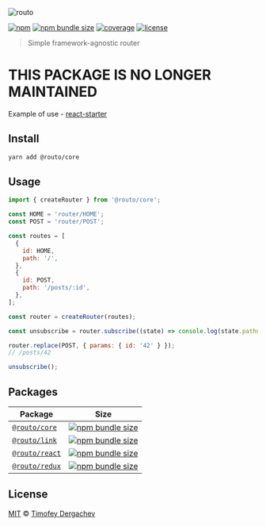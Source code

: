 ![routo](./media/logo.svg)

[![npm](https://flat.badgen.net/npm/v/@routo/core)](https://www.npmjs.com/package/@routo/core)
[![npm bundle size](https://flat.badgen.net/bundlephobia/minzip/@routo/core)](https://bundlephobia.com/result?p=@routo/core)
[![coverage](https://flat.badgen.net/codecov/c/github/exeto/routo)](https://codecov.io/gh/exeto/routo)
[![license](https://flat.badgen.net/github/license/exeto/routo)](LICENSE.md)

> Simple framework-agnostic router

# THIS PACKAGE IS NO LONGER MAINTAINED

Example of use - [react-starter](https://github.com/exeto/react-starter)

## Install

```sh
yarn add @routo/core
```

## Usage

```js
import { createRouter } from '@routo/core';

const HOME = 'router/HOME';
const POST = 'router/POST';

const routes = [
  {
    id: HOME,
    path: '/',
  },
  {
    id: POST,
    path: '/posts/:id',
  },
];

const router = createRouter(routes);

const unsubscribe = router.subscribe((state) => console.log(state.pathname));

router.replace(POST, { params: { id: '42' } });
// /posts/42

unsubscribe();
```

## Packages

| Package                          | Size                                                                                                                           |
| -------------------------------- | ------------------------------------------------------------------------------------------------------------------------------ |
| [`@routo/core`](packages/core)   | [![npm bundle size](https://flat.badgen.net/bundlephobia/minzip/@routo/core)](https://bundlephobia.com/result?p=@routo/core)   |
| [`@routo/link`](packages/link)   | [![npm bundle size](https://flat.badgen.net/bundlephobia/minzip/@routo/link)](https://bundlephobia.com/result?p=@routo/link)   |
| [`@routo/react`](packages/react) | [![npm bundle size](https://flat.badgen.net/bundlephobia/minzip/@routo/react)](https://bundlephobia.com/result?p=@routo/react) |
| [`@routo/redux`](packages/redux) | [![npm bundle size](https://flat.badgen.net/bundlephobia/minzip/@routo/redux)](https://bundlephobia.com/result?p=@routo/redux) |

## License

[MIT](LICENSE.md) © [Timofey Dergachev](https://exeto.me)
